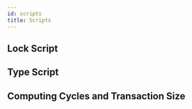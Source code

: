 ```yaml
---
id: scripts
title: Scripts
---
```



## Lock Script

## Type Script

## Computing Cycles and Transaction Size

